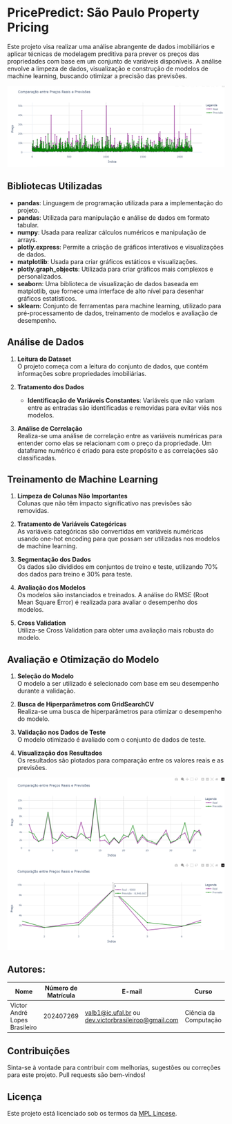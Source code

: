 # PricePredict: São Paulo Property Pricing

<p>Este projeto visa realizar uma análise abrangente de dados imobiliários e aplicar técnicas de modelagem preditiva para prever os preços das propriedades com base em um conjunto de variáveis disponíveis. A análise envolve a limpeza de dados, visualização e construção de modelos de machine learning, buscando otimizar a precisão das previsões.</p>
<img src="img title.svg"></img>

## Bibliotecas Utilizadas
- **pandas**: Linguagem de programação utilizada para a implementação do projeto.
- **pandas**: Utilizada para manipulação e análise de dados em formato tabular.
- **numpy**: Usada para realizar cálculos numéricos e manipulação de arrays.
- **plotly.express**: Permite a criação de gráficos interativos e visualizações de dados.
- **matplotlib**: Usada para criar gráficos estáticos e visualizações.
- **plotly.graph_objects**: Utilizada para criar gráficos mais complexos e personalizados.
- **seaborn**: Uma biblioteca de visualização de dados baseada em matplotlib, que fornece uma interface de alto nível para desenhar gráficos estatísticos.
- **sklearn**: Conjunto de ferramentas para machine learning, utilizado para pré-processamento de dados, treinamento de modelos e avaliação de desempenho.

## Análise de Dados

1. **Leitura do Dataset**  
   O projeto começa com a leitura do conjunto de dados, que contém informações sobre propriedades imobiliárias.

2. **Tratamento dos Dados**  
   - **Identificação de Variáveis Constantes**: Variáveis que não variam entre as entradas são identificadas e removidas para evitar viés nos modelos.

3. **Análise de Correlação**  
   Realiza-se uma análise de correlação entre as variáveis numéricas para entender como elas se relacionam com o preço da propriedade. Um dataframe numérico é criado para este propósito e as correlações são classificadas.

## Treinamento de Machine Learning

1. **Limpeza de Colunas Não Importantes**  
   Colunas que não têm impacto significativo nas previsões são removidas.

2. **Tratamento de Variáveis Categóricas**  
   As variáveis categóricas são convertidas em variáveis numéricas usando one-hot encoding para que possam ser utilizadas nos modelos de machine learning.

3. **Segmentação dos Dados**  
   Os dados são divididos em conjuntos de treino e teste, utilizando 70% dos dados para treino e 30% para teste.

4. **Avaliação dos Modelos**  
   Os modelos são instanciados e treinados. A análise do RMSE (Root Mean Square Error) é realizada para avaliar o desempenho dos modelos.

5. **Cross Validation**  
   Utiliza-se Cross Validation para obter uma avaliação mais robusta do modelo.

## Avaliação e Otimização do Modelo

1. **Seleção do Modelo**  
   O modelo a ser utilizado é selecionado com base em seu desempenho durante a validação.

2. **Busca de Hiperparâmetros com GridSearchCV**  
   Realiza-se uma busca de hiperparâmetros para otimizar o desempenho do modelo.

3. **Validação nos Dados de Teste**  
   O modelo otimizado é avaliado com o conjunto de dados de teste.

4. **Visualização dos Resultados**  
   Os resultados são plotados para comparação entre os valores reais e as previsões.

<img src="img footer.svg"></img>


## Autores:
| Nome                                   | Número de Matrícula | E-mail                  | Curso               |
|----------------------------------------|---------------------|-------------------------|---------------------|
| Victor André Lopes Brasileiro          | 202407269           | valb1@ic.ufal.br  ou dev.victorbrasileiroo@gmail.com     | Ciência da Computação |

## Contribuições

Sinta-se à vontade para contribuir com melhorias, sugestões ou correções para este projeto. Pull requests são bem-vindos!

## **Licença**
Este projeto está licenciado sob os termos da [MPL Lincese](LICENSE).


